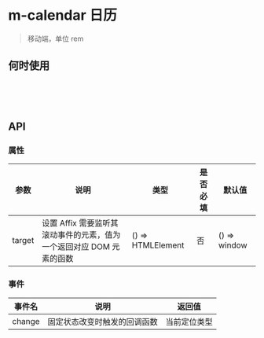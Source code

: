 # m-calendar 日历
> 移动端，单位 rem

## 何时使用

<br>
<br>
<br>
<p>
  <w-m-calendar></w-m-calendar>
</p>

## API

### 属性

|参数|说明|类型|是否必填|默认值|
|---|----|---|-------|-----|
|target|设置 Affix 需要监听其滚动事件的元素，值为一个返回对应 DOM 元素的函数|() => HTMLElement|否|() => window|

### 事件

|事件名|说明|返回值|
|-----|---|-----|
|change|固定状态改变时触发的回调函数|当前定位类型|

<script>
import WMCalendar from '../calendar/mcalendar/MCalendar';

export default {
  mounted() {
    document.getElementsByTagName('html')[0].className = 'html';
  },
  beforeDestroy() {
    document.getElementsByTagName('html')[0].className = '';
  },
  components: {
    WMCalendar,
  },
};
</script>
<style lang="scss">
@import '../calendar/mcalendar/style/mcalendar.scss';

.html {
  font-size: 37.5px;

  & .navbar {
    height: 34px;
    box-sizing: content-box;
    line-height: 34px;
    padding: 12px 24px;

    & a {
      line-height: 32px;
    }

    & .site-name {
      font-size: 30px;
    }

    & .links {
      right: 24px;
      top: 12px;
      line-height: 32px;
    }
  }

  & .sidebar {
    width: 27%;
    top: 57.6px;
  }

  & .page {
    padding-left: 27%;
  }

  & h1 {
    font-size: 42px;
  }

  & h2 {
    font-size: 38px;
  }

  & pre,
  & pre[class*="language-"] {
    padding: 20px 24px;

    &::before {
      font-size: 16px;
    }
  }

  & blockquote {
    font-size: 20px;
  }

  & .content code {
    padding: 4px 8px;
  }

  & .search-box input {
    height: 32px;
    width: 200px;
    padding: 0 8px 0 32px;
    background-size: 20px;
    background-position: 6px 6px;
  }
}
</style>
